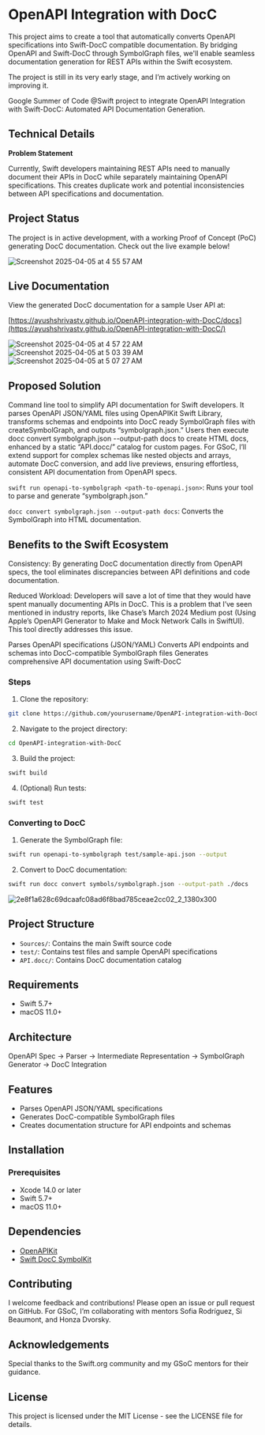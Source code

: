 # OpenAPI Integration with DocC

This project aims to create a tool that automatically converts OpenAPI specifications into Swift-DocC compatible documentation. By bridging OpenAPI and Swift-DocC through SymbolGraph files, we'll enable seamless documentation generation for REST APIs within the Swift ecosystem.

The project is still in its very early stage, and I’m actively working on improving it.

Google Summer of Code @Swift project to integrate OpenAPI Integration with Swift-DocC: Automated API Documentation Generation.

## Technical Details
**Problem Statement**


Currently, Swift developers maintaining REST APIs need to manually document their APIs in DocC while separately maintaining OpenAPI specifications. This creates duplicate work and potential inconsistencies between API specifications and documentation.

## Project Status
The project is in active development, with a working Proof of Concept (PoC) generating DocC documentation. Check out the live example below!

![Screenshot 2025-04-05 at 4 55 57 AM](https://github.com/user-attachments/assets/3b5bfca6-7e6f-42a6-981a-039daeee0538)

## Live Documentation
View the generated DocC documentation for a sample User API at:

[https://ayushshrivastv.github.io/OpenAPI-integration-with-DocC/docs](https://ayushshrivastv.github.io/OpenAPI-integration-with-DocC/)


![Screenshot 2025-04-05 at 4 57 22 AM](https://github.com/user-attachments/assets/9ee9e418-45da-478e-a15e-80d6605a3d30)
![Screenshot 2025-04-05 at 5 03 39 AM](https://github.com/user-attachments/assets/b590979f-8a44-4a95-a7be-a416166a5305)
![Screenshot 2025-04-05 at 5 07 27 AM](https://github.com/user-attachments/assets/35e1be6d-154e-4ad8-86a0-2724fd742fba)


## Proposed Solution
Command line tool to simplify API documentation for Swift developers. It parses OpenAPI JSON/YAML files using OpenAPIKit Swift Library, transforms schemas and endpoints into DocC ready SymbolGraph files with createSymbolGraph, and outputs “symbolgraph.json.” Users then execute docc convert symbolgraph.json --output-path docs to create HTML docs, enhanced by a static “API.docc/” catalog for custom pages. For GSoC, I’ll extend support for complex schemas like nested objects and arrays, automate DocC conversion, and add live previews, ensuring effortless, consistent API documentation from OpenAPI specs.

`swift run openapi-to-symbolgraph <path-to-openapi.json>`: Runs your tool to parse and generate “symbolgraph.json.”


`docc convert symbolgraph.json --output-path docs`: Converts the SymbolGraph into HTML documentation.

## Benefits to the Swift Ecosystem  

Consistency: By generating DocC documentation directly from OpenAPI specs, the tool eliminates discrepancies between API definitions and code documentation. 

Reduced Workload: Developers will save a lot of time that they would have spent manually documenting APIs in DocC. This is a problem that I’ve seen mentioned in industry reports, like Chase’s March 2024 Medium post (Using Apple’s OpenAPI Generator to Make and Mock Network Calls in SwiftUI). This tool directly addresses this issue. 


Parses OpenAPI specifications (JSON/YAML)
Converts API endpoints and schemas into DocC-compatible SymbolGraph files
Generates comprehensive API documentation using Swift-DocC

### Steps

1. Clone the repository:
```bash
git clone https://github.com/yourusername/OpenAPI-integration-with-DocC.git
```

2. Navigate to the project directory:
```bash
cd OpenAPI-integration-with-DocC
```

3. Build the project:
```bash
swift build
```

4. (Optional) Run tests:
```bash
swift test
```
### Converting to DocC

1. Generate the SymbolGraph file:
```bash
swift run openapi-to-symbolgraph test/sample-api.json --output
```

2. Convert to DocC documentation:
```bash
swift run docc convert symbols/symbolgraph.json --output-path ./docs
```

![2e8f1a628c69dcaafc08ad6f8bad785ceae2cc02_2_1380x300](https://github.com/user-attachments/assets/5649425f-6b4c-4417-9f3e-342edbabc4ae)

## Project Structure

- `Sources/`: Contains the main Swift source code
- `test/`: Contains test files and sample OpenAPI specifications
- `API.docc/`: Contains DocC documentation catalog

## Requirements

- Swift 5.7+
- macOS 11.0+

## Architecture
OpenAPI Spec → Parser → Intermediate Representation → SymbolGraph Generator → DocC Integration

## Features

- Parses OpenAPI JSON/YAML specifications
- Generates DocC-compatible SymbolGraph files
- Creates documentation structure for API endpoints and schemas

## Installation

### Prerequisites
- Xcode 14.0 or later
- Swift 5.7+
- macOS 11.0+

## Dependencies

- [OpenAPIKit](https://github.com/mattpolzin/OpenAPIKit.git)
- [Swift DocC SymbolKit](https://github.com/swiftlang/swift-docc-symbolkit.git)

## Contributing
I welcome feedback and contributions! Please open an issue or pull request on GitHub. For GSoC, I’m collaborating with mentors Sofia Rodríguez, Si Beaumont, and Honza Dvorsky.

## Acknowledgements
Special thanks to the Swift.org community and my GSoC mentors for their guidance.

## License

This project is licensed under the MIT License - see the LICENSE file for details.
